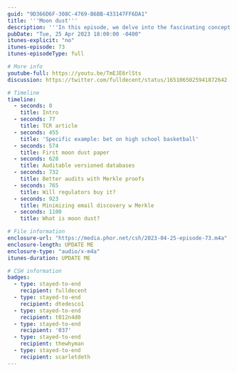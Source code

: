 ```yaml
---
guid: "9D366D6F-308C-4769-B6BB-433147FF6DA1"
title: '''Moon dust'''
description: '''In this episode, we delve into the fascinating concept of moon dust: bringing back ideas from the 2021 crypto bull markets to the real world. We examine the multifaceted dimensions of this idea, including Token-curated registries, their implications, and how moon dust fits into this wider narrative. Tune in as we explore if regulators are prepared for this paradigm shift.''' 
pubDate: "Tue, 25 Apr 2023 18:00:00 -0400"
itunes-explicit: "no"
itunes-episode: 73
itunes-episodeType: full

# More info
youtube-full: https://youtu.be/TmEJE6rlSts
discussion: https://twitter.com/fulldecent/status/1651065025941872642

# Timeline
timeline:
  - seconds: 0
    title: Intro
  - seconds: 77
    title: TCR article
  - seconds: 455
    title: 'Specific example: bet on high school basketball'
  - seconds: 574
    title: First moon dust paper
  - seconds: 628
    title: Auditable versioned databases
  - seconds: 732
    title: Better audits with Merkle proofs
  - seconds: 765
    title: Will regulators buy it?
  - seconds: 923
    title: Minimizing email discovery w Merkle
  - seconds: 1100
    title: What is moon dust?

# File information
enclosure-url: "https://media.phor.net/csh/2023-04-25-episode-73.m4a"
enclosure-length: UPDATE ME
enclosure-type: "audio/x-m4a"
itunes-duration: UPDATE ME

# CSH information
badges:
  - type: stayed-to-end
    recipient: fulldecent
  - type: stayed-to-end
    recipient: dtedesco1
  - type: stayed-to-end
    recipient: t012n4d0
  - type: stayed-to-end
    recipient: '037'
  - type: stayed-to-end
    recipient: thewhyman
  - type: stayed-to-end
    recipient: scarletdeth
---
```

